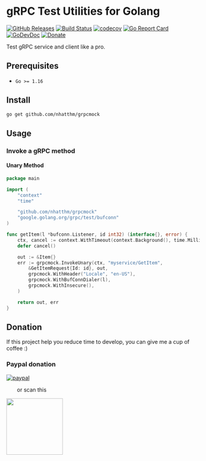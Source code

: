# gRPC Test Utilities for Golang

[![GitHub Releases](https://img.shields.io/github/v/release/nhatthm/grpcmock)](https://github.com/nhatthm/grpcmock/releases/latest)
[![Build Status](https://github.com/nhatthm/grpcmock/actions/workflows/test.yaml/badge.svg)](https://github.com/nhatthm/grpcmock/actions/workflows/test.yaml)
[![codecov](https://codecov.io/gh/nhatthm/grpcmock/branch/master/graph/badge.svg?token=eTdAgDE2vR)](https://codecov.io/gh/nhatthm/grpcmock)
[![Go Report Card](https://goreportcard.com/badge/github.com/nhatthm/grpcmock)](https://goreportcard.com/report/github.com/nhatthm/grpcmock)
[![GoDevDoc](https://img.shields.io/badge/dev-doc-00ADD8?logo=go)](https://pkg.go.dev/github.com/nhatthm/grpcmock)
[![Donate](https://img.shields.io/badge/Donate-PayPal-green.svg)](https://www.paypal.com/donate/?hosted_button_id=PJZSGJN57TDJY)

Test gRPC service and client like a pro.

## Prerequisites

- `Go >= 1.16`

## Install

```bash
go get github.com/nhatthm/grpcmock
```

## Usage

### Invoke a gRPC method

#### Unary Method

```go
package main

import (
	"context"
	"time"

	"github.com/nhatthm/grpcmock"
	"google.golang.org/grpc/test/bufconn"
)

func getItem(l *bufconn.Listener, id int32) (interface{}, error) {
	ctx, cancel := context.WithTimeout(context.Background(), time.Millisecond*50)
	defer cancel()

	out := &Item{}
	err := grpcmock.InvokeUnary(ctx, "myservice/GetItem",
		&GetItemRequest{Id: id}, out,
		grpcmock.WithHeader("Locale", "en-US"),
		grpcmock.WithBufConnDialer(l),
		grpcmock.WithInsecure(),
	)

	return out, err
}
```

## Donation

If this project help you reduce time to develop, you can give me a cup of coffee :)

### Paypal donation

[![paypal](https://www.paypalobjects.com/en_US/i/btn/btn_donateCC_LG.gif)](https://www.paypal.com/donate/?hosted_button_id=PJZSGJN57TDJY)

&nbsp;&nbsp;&nbsp;&nbsp;&nbsp;&nbsp;&nbsp;or scan this

<img src="https://user-images.githubusercontent.com/1154587/113494222-ad8cb200-94e6-11eb-9ef3-eb883ada222a.png" width="147px" />
